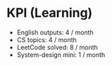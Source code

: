 # KPI (Learning)

- English outputs: 4 / month
- CS topics: 4 / month
- LeetCode solved: 8 / month
- System-design mini: 1 / month
